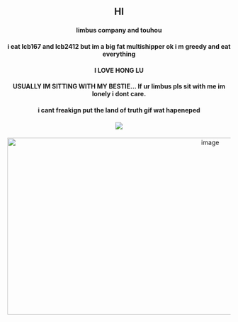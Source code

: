 ## <p align="center"> HI
#### <p align="center"> limbus company and touhou
#### <p align="center"> i eat lcb167 and lcb2412 but im a big fat multishipper ok i m greedy and eat everything
#### <p align="center"> I LOVE HONG LU
#### <p align="center"> USUALLY IM SITTING WITH MY BESTIE... If ur limbus pls sit with me im lonely i dont care.
#### <p align="center"> i cant freakign put the land of truth gif wat hapeneped
#### <p align="center"> ![](https://komarev.com/ghpvc/?username=7uyuko&color=5bffde&style=plastic&label=hong+lu+lovers)
<p align="center"> <img width="900" height="400" alt="image" src="https://github.com/user-attachments/assets/9da8df99-21aa-450d-9776-88639006eddc" />
